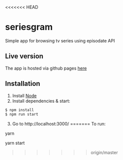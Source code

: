 <<<<<<< HEAD
# seriesgram

Simple app for browsing tv series using episodate API

## Live version

The app is hosted via github pages [here](https://piotrkolanus.github.io/seriesgram/)

## Installation

1. Install [Node](https://nodejs.org/en/)
2. Install dependencies & start:

```bash
$ npm install
$ npm run start
```

3. Go to http://localhost:3000/
=======
To run:

yarn

yarn start
>>>>>>> origin/master
